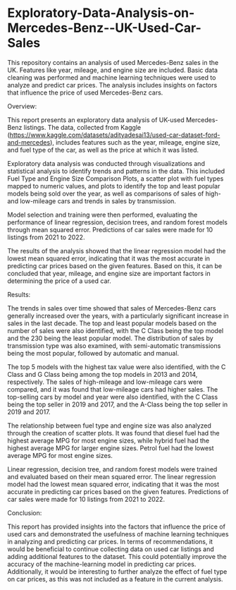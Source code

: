 # Exploratory-Data-Analysis-on-Mercedes-Benz--UK-Used-Car-Sales
This repository contains an analysis of used Mercedes-Benz sales in the UK. Features like year, mileage, and engine size are included. Basic data cleaning was performed and machine learning techniques were used to analyze and predict car prices. The analysis includes insights on factors that influence the price of used Mercedes-Benz cars.


Overview:

This report presents an exploratory data analysis of UK-used Mercedes-Benz listings. The data, collected from Kaggle (https://www.kaggle.com/datasets/adityadesai13/used-car-dataset-ford-and-mercedes), includes features such as the year, mileage, engine size, and fuel type of the car, as well as the price at which it was listed.

Exploratory data analysis was conducted through visualizations and statistical analysis to identify trends and patterns in the data. This included Fuel Type and Engine Size Comparison Plots, a scatter plot with fuel types mapped to numeric values, and plots to identify the top and least popular models being sold over the year, as well as comparisons of sales of high- and low-mileage cars and trends in sales by transmission.

Model selection and training were then performed, evaluating the performance of linear regression, decision trees, and random forest models through mean squared error. Predictions of car sales were made for 10 listings from 2021 to 2022.

The results of the analysis showed that the linear regression model had the lowest mean squared error, indicating that it was the most accurate in predicting car prices based on the given features. Based on this, it can be concluded that year, mileage, and engine size are important factors in determining the price of a used car.

Results:

The trends in sales over time showed that sales of Mercedes-Benz cars generally increased over the years, with a particularly significant increase in sales in the last decade. The top and least popular models based on the number of sales were also identified, with the C Class being the top model and the 230 being the least popular model. The distribution of sales by transmission type was also examined, with semi-automatic transmissions being the most popular, followed by automatic and manual.

The top 5 models with the highest tax value were also identified, with the C Class and G Class being among the top models in 2013 and 2014, respectively. The sales of high-mileage and low-mileage cars were compared, and it was found that low-mileage cars had higher sales. The top-selling cars by model and year were also identified, with the C Class being the top seller in 2019 and 2017, and the A-Class being the top seller in 2019 and 2017.

The relationship between fuel type and engine size was also analyzed through the creation of scatter plots. It was found that diesel fuel had the highest average MPG for most engine sizes, while hybrid fuel had the highest average MPG for larger engine sizes. Petrol fuel had the lowest average MPG for most engine sizes.

Linear regression, decision tree, and random forest models were trained and evaluated based on their mean squared error. The linear regression model had the lowest mean squared error, indicating that it was the most accurate in predicting car prices based on the given features. Predictions of car sales were made for 10 listings from 2021 to 2022.

Conclusion:

This report has provided insights into the factors that influence the price of used cars and demonstrated the usefulness of machine learning techniques in analyzing and predicting car prices. In terms of recommendations, it would be beneficial to continue collecting data on used car listings and adding additional features to the dataset. This could potentially improve the accuracy of the machine-learning model in predicting car prices. Additionally, it would be interesting to further analyze the effect of fuel type on car prices, as this was not included as a feature in the current analysis.


